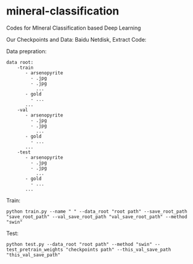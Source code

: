 # mineral-classification
Codes for MIneral Classification based Deep Learning

Our Checkpoints and Data: 
Baidu Netdisk, Extract Code:

Data prepration:

```
data root:
    -train
       - arsenopyrite
         - .jpg
         - .jpg
           ...
       - gold
         - ...
       ...
    -val
       - arsenopyrite
         - .jpg
         - .jpg
           ...
       - gold
         - ...
       ...
    -test
       - arsenopyrite
         - .jpg
         - .jpg
           ...
       - gold
         - ...
       ...
```

  Train:

```
python train.py --name " " --data_root "root path" --save_root_path "save_root_path" --val_save_root_path "val_save_root_path" --method "swin"
```

   Test:

```
python test.py --data_root "root path" --method "swin" --test_pretrain_weights "checkpoints path" --this_val_save_path "this_val_save_path"
```

